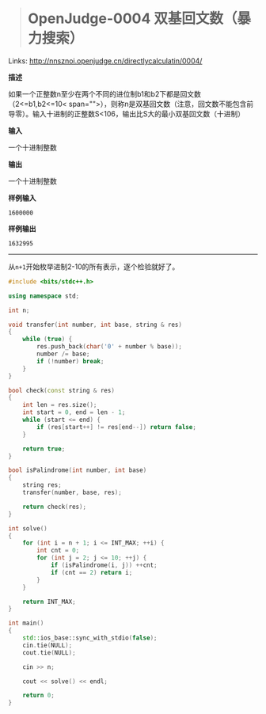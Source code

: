 > # OpenJudge-0004 双基回文数（暴力搜索）

Links: http://nnsznoi.openjudge.cn/directlycalculatin/0004/

**描述**

如果一个正整数n至少在两个不同的进位制b1和b2下都是回文数（2<=b1,b2<=10< span="">），则称n是双基回文数（注意，回文数不能包含前导零）。输入十进制的正整数S<106，输出比S大的最小双基回文数（十进制）

**输入**

一个十进制整数

**输出**

一个十进制整数

**样例输入**

```
1600000
```

**样例输出**

```
1632995
```

----

从`n+1`开始枚举进制2-10的所有表示，逐个检验就好了。

```c++
#include <bits/stdc++.h>

using namespace std;

int n;

void transfer(int number, int base, string & res)
{
	while (true) {
		res.push_back(char('0' + number % base));
		number /= base;
		if (!number) break;
	} 
}

bool check(const string & res)
{
	int len = res.size();
	int start = 0, end = len - 1;
	while (start <= end) {
		if (res[start++] != res[end--]) return false;
	}

	return true;
}

bool isPalindrome(int number, int base)
{
	string res;
	transfer(number, base, res);

	return check(res);
}

int solve()
{
	for (int i = n + 1; i <= INT_MAX; ++i) {
		int cnt = 0;
		for (int j = 2; j <= 10; ++j) {
			if (isPalindrome(i, j)) ++cnt;
			if (cnt == 2) return i;
		}
	}

	return INT_MAX;
}

int main()
{
	std::ios_base::sync_with_stdio(false);
	cin.tie(NULL);
	cout.tie(NULL);

	cin >> n;

	cout << solve() << endl;

	return 0;
}
```



